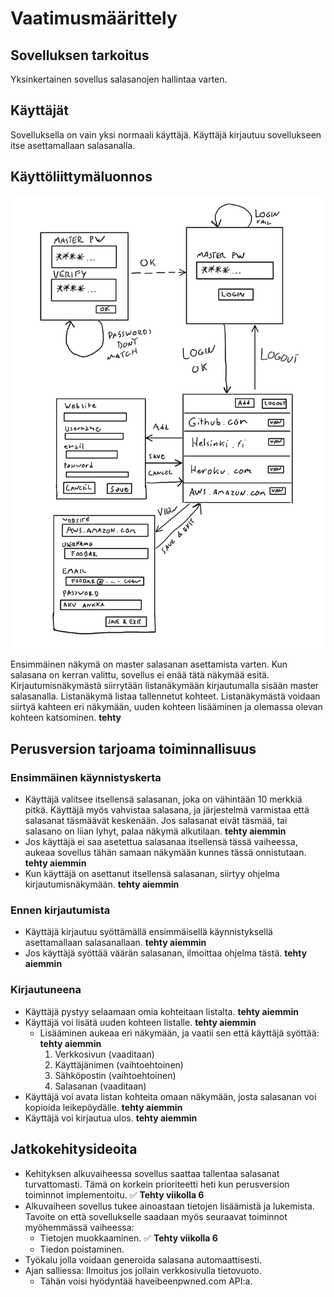 # Vaatimusmäärittely

## Sovelluksen tarkoitus

Yksinkertainen sovellus salasanojen hallintaa varten.

## Käyttäjät

Sovelluksella on vain yksi normaali käyttäjä. Käyttäjä kirjautuu sovellukseen itse asettamallaan salasanalla.

## Käyttöliittymäluonnos

![user interface](/dokumentaatio/ui.png "user interface")


Ensimmäinen näkymä on master salasanan asettamista varten. Kun salasana on kerran valittu, sovellus ei enää tätä näkymää esitä. Kirjautumisnäkymästä siirrytään listanäkymään kirjautumalla sisään master salasanalla. Listanäkymä listaa tallennetut kohteet. Listanäkymästä voidaan siirtyä kahteen eri näkymään, uuden kohteen lisääminen ja olemassa olevan kohteen katsominen.  **tehty**

## Perusversion tarjoama toiminnallisuus

### Ensimmäinen käynnistyskerta

- Käyttäjä valitsee itsellensä salasanan, joka on vähintään 10 merkkiä pitkä. Käyttäjä myös vahvistaa salasana, ja järjestelmä varmistaa että salasanat täsmäävät keskenään. Jos salasanat eivät täsmää, tai salasano on liian lyhyt, palaa näkymä alkutilaan. **tehty aiemmin**
- Jos käyttäjä ei saa asetettua salasanaa itsellensä tässä vaiheessa, aukeaa sovellus tähän samaan näkymään kunnes tässä onnistutaan. **tehty aiemmin**
- Kun käyttäjä on asettanut itsellensä salasanan, siirtyy ohjelma kirjautumisnäkymään. **tehty aiemmin**

### Ennen kirjautumista

- Käyttäjä kirjautuu syöttämällä ensimmäisellä käynnistyksellä asettamallaan salasanallaan. **tehty aiemmin**
- Jos käyttäjä syöttää väärän salasanan, ilmoittaa ohjelma tästä. **tehty aiemmin**

### Kirjautuneena

- Käyttäjä pystyy selaamaan omia kohteitaan listalta. **tehty aiemmin**
- Käyttäjä voi lisätä uuden kohteen listalle. **tehty aiemmin**
    - Lisääminen aukeaa eri näkymään, ja vaatii sen että käyttäjä syöttää: **tehty aiemmin**
        1. Verkkosivun (vaaditaan)
        1. Käyttäjänimen (vaihtoehtoinen)
        1. Sähköpostin (vaihtoehtoinen)
        1. Salasanan (vaaditaan)
- Käyttäjä voi avata listan kohteita omaan näkymään, josta salasanan voi kopioida leikepöydälle. **tehty aiemmin**
- Käyttäjä voi kirjautua ulos. **tehty aiemmin**

## Jatkokehitysideoita

- Kehityksen alkuvaiheessa sovellus saattaa tallentaa salasanat turvattomasti. Tämä on korkein prioriteetti heti kun perusversion toiminnot implementoitu. ✅ **Tehty viikolla 6**
- Alkuvaiheen sovellus tukee ainoastaan tietojen lisäämistä ja lukemista. Tavoite on että sovellukselle saadaan myös seuraavat toiminnot myöhemmässä vaiheessa:
    - Tietojen muokkaaminen. ✅ **Tehty viikolla 6**
    - Tiedon poistaminen.
- Työkalu jolla voidaan generoida salasana automaattisesti.
- Ajan salliessa: Ilmoitus jos jollain verkkosivulla tietovuoto.
    - Tähän voisi hyödyntää haveibeenpwned.com API:a.